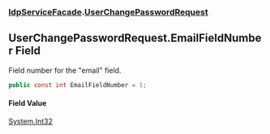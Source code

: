 ### [IdpServiceFacade](../index.md 'IdpServiceFacade').[UserChangePasswordRequest](index.md 'IdpServiceFacade\.UserChangePasswordRequest')

## UserChangePasswordRequest\.EmailFieldNumber Field

Field number for the "email" field\.

```csharp
public const int EmailFieldNumber = 1;
```

#### Field Value
[System\.Int32](https://learn.microsoft.com/en-us/dotnet/api/system.int32 'System\.Int32')